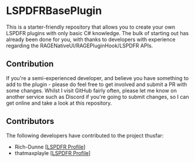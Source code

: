 # LSPDFRBasePlugin
This is a starter-friendly repository that allows you to create your own LSPDFR plugins with only basic C# knowledge. The bulk of starting out has already been done for you, with thanks to developers with experience regarding the RAGENativeUI/RAGEPluginHook/LSPDFR APIs.

## Contribution
If you're a semi-experienced developer, and believe you have something to add to the plugin - please do feel free to get involved and submit a PR with some changes. Whilst I visit GitHub fairly often, please let me know on another service
such as Discord if you're going to submit changes, so I can get online and take a look at this repository.

## Contributors
The following developers have contributed to the project thusfar:

- Rich-Dunne [[LSPDFR Profile](https://www.lcpdfr.com/profile/9654-rich/)] 
- thatmaxplayle [[LSPDFR Profile](https://www.lcpdfr.com/profile/403804-thatmaxplayle/)]
